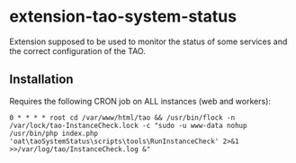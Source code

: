 # extension-tao-system-status

Extension supposed to be used to monitor the status of some services and the correct configuration of the TAO.


## Installation

Requires the following CRON job on ALL instances (web and workers):

```
0 * * * * root cd /var/www/html/tao && /usr/bin/flock -n /var/lock/tao-InstanceCheck.lock -c "sudo -u www-data nohup /usr/bin/php index.php 'oat\taoSystemStatus\scripts\tools\RunInstanceCheck' 2>&1 >>/var/log/tao/InstanceCheck.log &"
```
